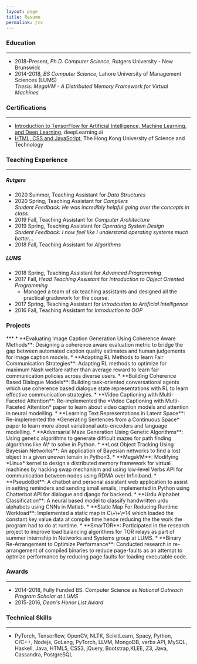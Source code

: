```yaml
---
layout: page
title: Resume
permalink: /cv
---
```

### Education
***
* 2018-Present, *Ph.D. Computer Science*, Rutgers University - New Brunswick  
* 2014-2018, *BS Computer Science*, Lahore University of Management Sciences (LUMS)  
    *Thesis: MegaVM - A Distributed Memory Framework for Virtual Machines*

### Certifications
***
* [Introduction to TensorFlow for Artificial Intelligence, Machine Learning, and Deep Learning](https://coursera.org/share/185e555aa7f9d646408a7dddcf6e19bf), deepLearning.ai
* [HTML, CSS and JavaScript](https://coursera.org/share/0a3861ee0b7fc82f6ecf0982f3a37684), The Hong Kong University of Science and Technology

### Teaching Experience
***
##### Rutgers
* 2020 Summer, Teaching Assistant for *Data Structures*  
* 2020 Spring, Teaching Assistant for *Compilers*  
    *Student Feedback: He was incredibly helpful going over the concepts in class.*
* 2019 Fall, Teaching Assistant for *Computer Architecture*
* 2019 Spring, Teaching Assistant for *Operating System Design*  
    *Student Feedback: I now feel like I understand operating systems much better...*
* 2018 Fall, Teaching Assistant for *Algorithms*

##### LUMS
* 2018 Spring, Teaching Assistant for *Advanced Programming*
* 2017 Fall, *Head Teaching Assistant* for *Introduction to Object Oriented Programming*
    * Managed a team of six teaching assistants and designed all the practical gradework for the course.
* 2017 Spring, Teaching Assistant for *Introdcution to Artificial Intelligence*
* 2016 Fall, Teaching Assistant for *Introduction to OOP*

<h3 id="projects">Projects</h3>
***
* **Evaluating Image Caption Generation Using Coherence Aware Methods**: Designing a coherence aware evaluation metric to bridge the gap between automated caption quality estimates and human judgements for image caption models.
* **Adapting RL Methods to learn Fair Communication Strategies**: Adapting RL methods to optimize for maximum Nash welfare rather than average reward to learn fair communication policies across diverse users.
* **Building Coherence Based Dialogue Models**: Building task-oriented conversational agents which use coherence based dialogue state representations with RL to learn effective communication strategies.
* **Video Captioning with Multi-Faceted Attention**: Re-implemented the *Video Captioning with Multi-Faceted Attention* paper to learn about video caption models and attention in neural modelling.
* **Learning Text Representations in Latent Space**: Re-implemented the *Generating Sentences from a Continuous Space* paper to learn more about variational auto-encoders and language modelling.
* **Adversarial Maze Generation Using Genetic Algorithms**: Using genetic algorithms to generate difficult mazes for path finding algorithms like A\* to solve in Python.
* **Lost Object Tracking Using Bayesian Networks**: An application of Bayesian networks to find a lost object in a given uneven terrain in Python3.
* **MegaVM**: Modifying *Linux* kernel to design a distributed memory framework for virtual machines by hacking swap mechanism and using low-level Verbs API for communication between nodes using RDMA over Infiniband.
* **PseudoBot**: A chatbot and personal assistant web application to assist in setting reminders and sending small emails, implemented in Python using Chatterbot API for dialogue and django for backend.
* **Urdu Alphabet Classification**: A neural based model to classify handwritten urdu alphabets using CNNs in Matlab.
* **Static Map For Reducing Runtime Workload**: Implemented a static map in C\+\+\=14 which loaded the constant key value data at compile time hence reducing the the work the program had to do at runtime.
* **SmarTOR**: Participated in the research project to improve load balancing algorithms for TOR relays as part of summer internship in Networks and Systems group at LUMS.
* **Binary Re-Arrangement to Optimize Performance**: Conducted research in re-arrangement of compiled binaries to reduce page-faults as an attempt to optmize performance by reducing page faults for loading executable code.

### Awards
***
* 2014-2018, Fully Funded BS. Computer Science as *National Outreach Program Scholar at LUMS*
* 2015-2016, *Dean\'s Honor List Award*

### Technical Skills
***
* PyTorch, Tensorflow, OpenCV, NLTK, ScikitLearn, Spacy, Python, C/C++, Nodejs, GoLang, PyTorch, LLVM, MongoDB, verbs API, MySQL, Haskell, Java, HTML5, CSS3, jQuery, Bootstrap,KLEE, Z3, Java, Cassandra, PostgreSQL
